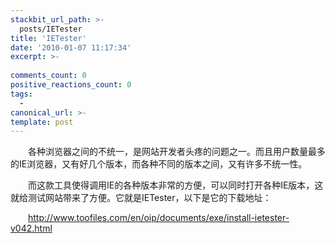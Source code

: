 ```yaml
---
stackbit_url_path: >-
  posts/IETester
title: 'IETester'
date: '2010-01-07 11:17:34'
excerpt: >-
  
comments_count: 0
positive_reactions_count: 0
tags: 
  - 
canonical_url: >-
template: post
---
```

<div style="text-indent: 2em;"><p>各种浏览器之间的不统一，是网站开发者头疼的问题之一。而且用户数量最多的IE浏览器，又有好几个版本，而各种不同的版本之间，又有许多不统一性。</p><p>而这款工具使得调用IE的各种版本非常的方便，可以同时打开各种IE版本，这就给测试网站带来了方便。它就是IETester，以下是它的下载地址：</p><p><a target="_blank" title="IETester下载" href="http://www.toofiles.com/en/oip/documents/exe/install-ietester-v042.html">http://www.toofiles.com/en/oip/documents/exe/install-ietester-v042.html</a></p><p>&nbsp;</p></div>